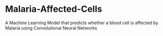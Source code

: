 # Malaria-Affected-Cells

A Machine Learning Model that predicts whether a blood cell is affected by Malaria using Convolutional Neural
Networks

